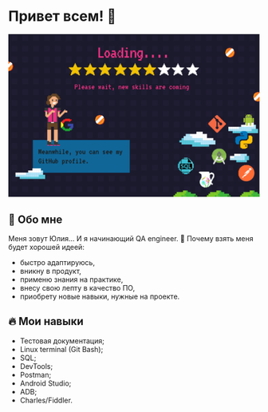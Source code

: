 # Привет всем! 👋
![Hi](https://github.com/julia-mr1/julia-mr1/raw/main/downloads/loading1.png)

## 🌚 Обо мне

Меня зовут Юлия...
И я начинающий QA engineer.  👏
Почему взять меня будет хорошей идеей:

<ul>
<li> быстро адаптируюсь,</li>
<li> вникну в продукт,</li>
<li> применю знания на практике,</li>
<li> внесу свою лепту в качество ПО,</li>
<li> приобрету новые навыки, нужные на проекте.</li>
</ul>

## 🔥 Мои навыки

<ul>
<li> Тестовая документация;</li>
<li> Linux terminal (Git Bash);</li>
<li> SQL;</li>
<li> DevTools;</li>
<li> Postman;</li>
<li> Android Studio;</li>
<li> ADB;</li>
<li> Charles/Fiddler.</li>
</ul>
